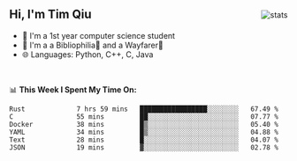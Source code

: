 <p>
<img src="https://github-readme-stats.vercel.app/api?username=qyxtim&show_icons=true&theme=onedark" alt="stats" align="right" style="padding-top:20px"/>
</p>

## Hi, I'm Tim Qiu

- 🔭 I'm a 1st year computer science student
- 🌱 I'm a a Bibliophilia📕 and a Wayfarer🚶
- 🌐 Languages: Python, C++, C, Java

<br>

📊 **This Week I Spent My Time On:**
<!--START_SECTION:waka-->

```text
Rust             7 hrs 59 mins   █████████████████░░░░░░░░   67.49 %
C                55 mins         ██░░░░░░░░░░░░░░░░░░░░░░░   07.77 %
Docker           38 mins         █▒░░░░░░░░░░░░░░░░░░░░░░░   05.40 %
YAML             34 mins         █▒░░░░░░░░░░░░░░░░░░░░░░░   04.88 %
Text             28 mins         █░░░░░░░░░░░░░░░░░░░░░░░░   04.07 %
JSON             19 mins         ▓░░░░░░░░░░░░░░░░░░░░░░░░   02.78 %
```

<!--END_SECTION:waka-->
